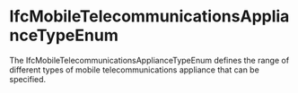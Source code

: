IfcMobileTelecommunicationsApplianceTypeEnum
============================================

The IfcMobileTelecommunicationsApplianceTypeEnum defines the range of different types of mobile telecommunications appliance that can be specified.
